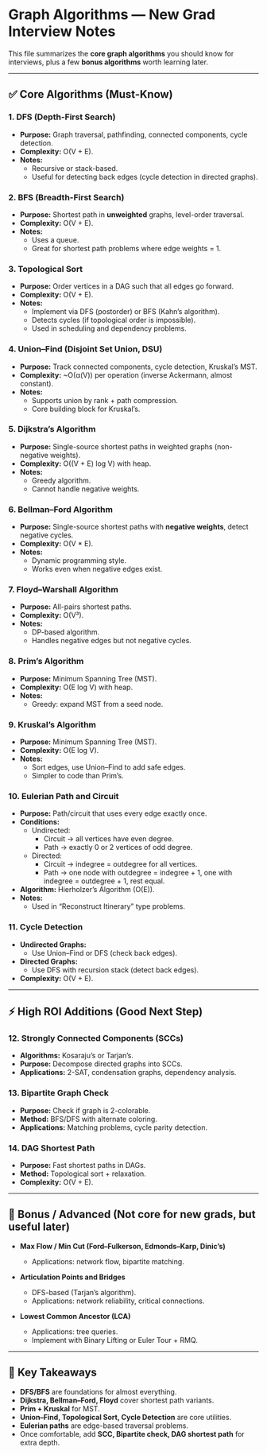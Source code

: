 # Graph Algorithms — New Grad Interview Notes

This file summarizes the **core graph algorithms** you should know for interviews, plus a few **bonus algorithms** worth learning later.

---

## ✅ Core Algorithms (Must-Know)

### 1. DFS (Depth-First Search)
- **Purpose:** Graph traversal, pathfinding, connected components, cycle detection.  
- **Complexity:** O(V + E).  
- **Notes:**  
  - Recursive or stack-based.  
  - Useful for detecting back edges (cycle detection in directed graphs).  

### 2. BFS (Breadth-First Search)
- **Purpose:** Shortest path in **unweighted** graphs, level-order traversal.  
- **Complexity:** O(V + E).  
- **Notes:**  
  - Uses a queue.  
  - Great for shortest path problems where edge weights = 1.  

### 3. Topological Sort
- **Purpose:** Order vertices in a DAG such that all edges go forward.  
- **Complexity:** O(V + E).  
- **Notes:**  
  - Implement via DFS (postorder) or BFS (Kahn’s algorithm).  
  - Detects cycles (if topological order is impossible).  
  - Used in scheduling and dependency problems.  

### 4. Union–Find (Disjoint Set Union, DSU)
- **Purpose:** Track connected components, cycle detection, Kruskal’s MST.  
- **Complexity:** ~O(α(V)) per operation (inverse Ackermann, almost constant).  
- **Notes:**  
  - Supports union by rank + path compression.  
  - Core building block for Kruskal’s.  

### 5. Dijkstra’s Algorithm
- **Purpose:** Single-source shortest paths in weighted graphs (non-negative weights).  
- **Complexity:** O((V + E) log V) with heap.  
- **Notes:**  
  - Greedy algorithm.  
  - Cannot handle negative weights.  

### 6. Bellman–Ford Algorithm
- **Purpose:** Single-source shortest paths with **negative weights**, detect negative cycles.  
- **Complexity:** O(V * E).  
- **Notes:**  
  - Dynamic programming style.  
  - Works even when negative edges exist.  

### 7. Floyd–Warshall Algorithm
- **Purpose:** All-pairs shortest paths.  
- **Complexity:** O(V³).  
- **Notes:**  
  - DP-based algorithm.  
  - Handles negative edges but not negative cycles.  

### 8. Prim’s Algorithm
- **Purpose:** Minimum Spanning Tree (MST).  
- **Complexity:** O(E log V) with heap.  
- **Notes:**  
  - Greedy: expand MST from a seed node.  

### 9. Kruskal’s Algorithm
- **Purpose:** Minimum Spanning Tree (MST).  
- **Complexity:** O(E log V).  
- **Notes:**  
  - Sort edges, use Union–Find to add safe edges.  
  - Simpler to code than Prim’s.  

### 10. Eulerian Path and Circuit
- **Purpose:** Path/circuit that uses every edge exactly once.  
- **Conditions:**  
  - Undirected:  
    - Circuit → all vertices have even degree.  
    - Path → exactly 0 or 2 vertices of odd degree.  
  - Directed:  
    - Circuit → indegree = outdegree for all vertices.  
    - Path → one node with outdegree = indegree + 1, one with indegree = outdegree + 1, rest equal.  
- **Algorithm:** Hierholzer’s Algorithm (O(E)).  
- **Notes:**  
  - Used in “Reconstruct Itinerary” type problems.  

### 11. Cycle Detection
- **Undirected Graphs:**  
  - Use Union–Find or DFS (check back edges).  
- **Directed Graphs:**  
  - Use DFS with recursion stack (detect back edges).  
- **Complexity:** O(V + E).  

---

## ⚡ High ROI Additions (Good Next Step)

### 12. Strongly Connected Components (SCCs)
- **Algorithms:** Kosaraju’s or Tarjan’s.  
- **Purpose:** Decompose directed graphs into SCCs.  
- **Applications:** 2-SAT, condensation graphs, dependency analysis.  

### 13. Bipartite Graph Check
- **Purpose:** Check if graph is 2-colorable.  
- **Method:** BFS/DFS with alternate coloring.  
- **Applications:** Matching problems, cycle parity detection.  

### 14. DAG Shortest Path
- **Purpose:** Fast shortest paths in DAGs.  
- **Method:** Topological sort + relaxation.  
- **Complexity:** O(V + E).  

---

## 🎯 Bonus / Advanced (Not core for new grads, but useful later)

- **Max Flow / Min Cut (Ford–Fulkerson, Edmonds–Karp, Dinic’s)**  
  - Applications: network flow, bipartite matching.  

- **Articulation Points and Bridges**  
  - DFS-based (Tarjan’s algorithm).  
  - Applications: network reliability, critical connections.  

- **Lowest Common Ancestor (LCA)**  
  - Applications: tree queries.  
  - Implement with Binary Lifting or Euler Tour + RMQ.  

---

## 🔑 Key Takeaways
- **DFS/BFS** are foundations for almost everything.  
- **Dijkstra, Bellman–Ford, Floyd** cover shortest path variants.  
- **Prim + Kruskal** for MST.  
- **Union–Find, Topological Sort, Cycle Detection** are core utilities.  
- **Eulerian paths** are edge-based traversal problems.  
- Once comfortable, add **SCC, Bipartite check, DAG shortest path** for extra depth.  
